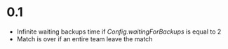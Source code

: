 # 0.1
* Infinite waiting backups time if _Config.waitingForBackups_ is equal to 2
* Match is over if an entire team leave the match